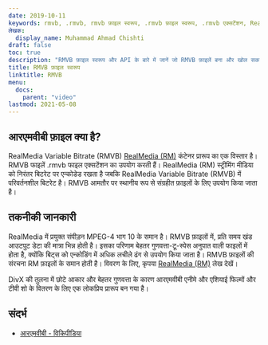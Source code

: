 ```yaml
---
date: 2019-10-11
keywords: rmvb, .rmvb, rmvb फ़ाइल स्वरूप, .rmvb फ़ाइल स्वरूप, .rmvb एक्सटेंशन, RealMedia चर बिटरेट
लेखक:
  display_name: Muhammad Ahmad Chishti
draft: false
toc: true
description: "RMVB फ़ाइल स्वरूप और API के बारे में जानें जो RMVB फ़ाइलें बना और खोल सकते हैं।"
title: RMVB फ़ाइल स्वरूप
linktitle: RMVB
menu:
  docs:
    parent: "video"
lastmod: 2021-05-08
---
```


## आरएमवीबी फ़ाइल क्या है?

RealMedia Variable Bitrate (RMVB) [RealMedia (RM)](/hi/video/rm/) कंटेनर प्रारूप का एक विस्तार है। RMVB फाइलें .rmvb फाइल एक्सटेंशन का उपयोग करती हैं। RealMedia (RM) स्ट्रीमिंग मीडिया को निरंतर बिटरेट पर एन्कोडेड रखता है जबकि RealMedia Variable Bitrate (RMVB) में परिवर्तनशील बिटरेट है। RMVB आमतौर पर स्थानीय रूप से संग्रहीत फ़ाइलों के लिए उपयोग किया जाता है।

## तकनीकी जानकारी

RealMedia में प्रयुक्त संपीड़न MPEG-4 भाग 10 के समान है। RMVB फ़ाइलों में, प्रति समय खंड आउटपुट डेटा की मात्रा भिन्न होती है। इसका परिणाम बेहतर गुणवत्ता-टू-स्पेस अनुपात वाली फाइलों में होता है, क्योंकि बिट्स को एन्कोडिंग में अधिक लचीले ढंग से उपयोग किया जाता है। RMVB फ़ाइलों की संरचना RM फ़ाइलों के समान होती है। विवरण के लिए, कृपया [RealMedia (RM)](/hi/video/rm/) लेख देखें।

DivX की तुलना में छोटे आकार और बेहतर गुणवत्ता के कारण आरएमवीबी एनीमे और एशियाई फिल्मों और टीवी शो के वितरण के लिए एक लोकप्रिय प्रारूप बन गया है।

## संदर्भ ##

- [आरएमवीबी - विकिपीडिया](https://en.wikipedia.org/wiki/RMVB)

